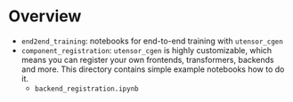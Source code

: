 Overview
========

- `end2end_training`: notebooks for end-to-end training with `utensor_cgen`
- `component_registration`: `utensor_cgen` is highly customizable, which means you can register your own frontends, transformers, backends and more. This directory contains simple example notebooks how to do it.
    -  `backend_registration.ipynb`